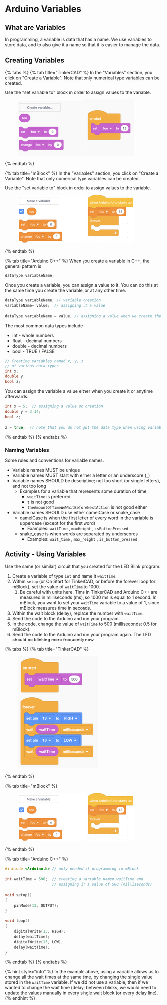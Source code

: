# Arduino Variables

## What are Variables

In programming, a variable is data that has a name.  We use variables to store data, and to also give it a name so that it is easier to manage the data.

## Creating Variables

{% tabs %}
{% tab title="TinkerCAD" %}
In the "Variables" section, you click on "Create a Variable".  Note that only numerical type variables can be created.

Use the "set variable to" block in order to assign values to the variable.

<div align="left"><figure><img src="../.gitbook/assets/tinkerCAD_create_variables.png" alt="" width="375"><figcaption></figcaption></figure></div>
{% endtab %}

{% tab title="mBlock" %}
In the "Variables" section, you click on "Create a Variable".  Note that only numerical type variables can be created.

Use the "set variable to" block in order to assign values to the variable.

<div align="left"><figure><img src="../.gitbook/assets/mBlock_create_variables.png" alt="" width="375"><figcaption></figcaption></figure></div>
{% endtab %}

{% tab title="Arduino C++" %}
When you create a variable in C++, the general pattern is

```cpp
dataType variableName;
```

Once you create a variable, you can assign a value to it.  You can do this at the same time you create the variable, or at any other time.

```cpp
dataType variableName; // variable creation
variableName= value;  // assigning it a value

dataType variableName = value; // assigning a value when we create the variable
```

The most common data types include

* int - whole numbers
* float - decimal numbers
* double - decimal numbers
* bool - TRUE / FALSE

```cpp
// Creating variables named x, y, z
// of various data types
int x;
double y;
bool z;
```

You can assign the variable a value either when you create it or anytime afterwards.

```cpp
int x = 5;  // assigning a value on creation
double y = 3.14;
bool z;

z = true;  // note that you do not put the data type when using variables
```
{% endtab %}
{% endtabs %}

### Naming Variables

Some rules and conventions for variable names.

* Variable names MUST be unique
* Variable names MUST start with either a letter or an underscore (\_)
* Variable names SHOULD be descriptive; not too short (or single letters), and not too long
  * Examples for a variable that represents some duration of time
    * `waitTime` is preferred
    * `t` is not good
    * `theAmountOfTimeWeWaitBeforeNextAction` is not good either
* Variable names SHOULD use either camelCase or snake\_case
  * camelCase is when the first letter of every word in the variable is uppercase (except for the first word)
    * Examples: `waitTime` , `maxHeight` , `isButtonPressed`
  * snake\_case is when words are separated by underscores
    * Examples: `wait_time` , `max_height` , `is_button_pressed`

## Activity - Using Variables

Use the same (or similar) circuit that you created for the LED Blink program.

1. Create a variable of type `int` and name it `waitTime`.
2. Within `setup` (or On Start for TinkerCAD, or before the forever loop for mBlock), set the value of `waitTime`  to 1000.
   1. Be careful with units here.  Time in TinkerCAD and Arduino C++ are measured in milliseconds (ms), so 1000 ms is equal to 1 second.  In mBlock, you want to set your `waitTime` variable to a value of 1, since mBlock measures time in seconds.
3. Within the wait block (delay), replace the number with `waitTime`.
4. Send the code to the Arduino and run your program.
5. In the code, change the value of `waitTime` to 500 (milliseconds; 0.5 for mBlock).
6. Send the code to the Arduino and run your program again.  The LED should be blinking more frequently now.

{% tabs %}
{% tab title="TinkerCAD" %}
<div align="left"><figure><img src="../.gitbook/assets/tinkerCAD_variables.png" alt="" width="259"><figcaption></figcaption></figure></div>
{% endtab %}

{% tab title="mBlock" %}
<div align="left"><figure><img src="../.gitbook/assets/mBlock_create_variables.png" alt="" width="375"><figcaption></figcaption></figure></div>
{% endtab %}

{% tab title="Arduino C++" %}
```cpp
#include <Arduino.h> // only needed if programming in mBlock

int waitTime = 500;  // creating a variable named waitTime and
                     // assigning it a value of 500 (milliseconds)

void setup()
{
    pinMode(13, OUTPUT);
}

void loop()
{
    digitalWrite(13, HIGH);
    delay(waitTime);
    digitalWrite(13, LOW);
    delay(waitTime);
}
```
{% endtab %}
{% endtabs %}

{% hint style="info" %}
In the example above, using a variable allows us to change all the wait times at the same time, by changing the single value stored in the `waitTime` variable.  If we did not use a variable, then if we wanted to change the wait time (delay) between blinks, we would need to update the values manually in every single wait block (or every delay line).
{% endhint %}
